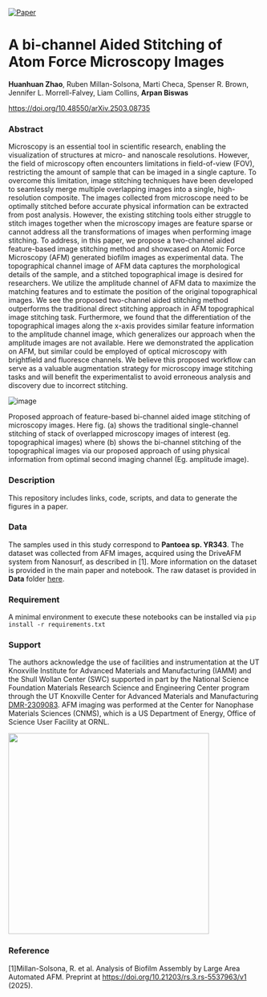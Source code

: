 [![Paper](https://img.shields.io/badge/paper-arXiv%3A2503.08735-B31B1B.svg)](https://arxiv.org/abs/2503.08735)


# A bi-channel Aided Stitching of Atom Force Microscopy Images 

**Huanhuan Zhao**, Ruben Millan-Solsona, Marti Checa, Spenser R. Brown, Jennifer L. Morrell-Falvey, Liam Collins, **Arpan Biswas** 


 	
https://doi.org/10.48550/arXiv.2503.08735


### Abstract
Microscopy is an essential tool in scientific research, enabling the visualization of structures at micro- and nanoscale resolutions. However, the field of microscopy often encounters limitations in field-of-view (FOV), restricting the amount of sample that can be imaged in a single capture. To overcome this limitation, image stitching techniques have been developed to seamlessly merge multiple overlapping images into a single, high-resolution composite. The images collected from microscope need to be optimally stitched before accurate physical information can be extracted from post analysis. However, the existing stitching tools either struggle to stitch images together when the microscopy images are feature sparse or cannot address all the transformations of images when performing image stitching. To address, in this paper, we propose a two-channel aided feature-based image stitching method and showcased on Atomic Force Microscopy (AFM) generated biofilm images as experimental data. The topographical channel image of AFM data captures the morphological details of the sample, and a stitched topographical image is desired for researchers. We utilize the amplitude channel of AFM data to maximize the matching features and to estimate the position of the original topographical images. We see the proposed two-channel aided stitching method outperforms the traditional direct stitching approach in AFM topographical image stitching task. Furthermore, we found that the differentiation of the topographical images along the x-axis provides similar feature information to the amplitude channel image, which generalizes our approach when the amplitude images are not available. Here we demonstrated the application on AFM, but similar could be employed of optical microscopy with brightfield and fluoresce channels. We believe this proposed workflow can serve as a valuable augmentation strategy for microscopy image stitching tasks and will benefit the experimentalist to avoid erroneous analysis and discovery due to incorrect stitching.

![image](https://github.com/user-attachments/assets/5cd9fadd-c037-4a04-9cf2-9bbfd6e1840f)

Proposed approach of feature-based bi-channel aided image stitching of microscopy images. Here fig. (a) shows the traditional single-channel stitching of stack of overlapped microscopy images of interest (eg. topographical images) where (b) shows the bi-channel stitching of the topographical images via our proposed approach of using physical information from optimal second imaging channel (Eg. amplitude image). 

### Description
This repository includes links, code, scripts, and data to generate the figures in a paper.

### Data
The samples used in this study correspond to **Pantoea sp. YR343**. The dataset was collected from AFM images, acquired using the DriveAFM system from Nanosurf, as described in [1]. More information on the dataset is provided in the main paper and notebook. The raw dataset is provided in **Data** folder [here](https://github.com/arpanbiswas52/Stitching_AFMimage/tree/main/data). 

### Requirement
A minimal environment to execute these notebooks can be installed via `pip install -r requirements.txt`


### Support

The authors acknowledge the use of facilities and instrumentation at the UT Knoxville Institute for Advanced Materials and Manufacturing (IAMM) and the Shull Wollan Center (SWC) supported in part by the National Science Foundation Materials Research Science and Engineering Center program through the UT Knoxville Center for Advanced Materials and Manufacturing [DMR-2309083](https://www.nsf.gov/awardsearch/showAward?AWD_ID=2309083&HistoricalAwards=false). AFM imaging was performed at the Center for Nanophase Materials Sciences (CNMS), which is a US Department of Energy, Office of Science User Facility at ORNL.

<img width="400px" src="https://mrsec.org/sites/default/files/MRSEC%20logo_clear%20background.png">


### Reference
[1]Millan-Solsona, R. et al. Analysis of Biofilm Assembly by Large Area Automated AFM. Preprint at https://doi.org/10.21203/rs.3.rs-5537963/v1 (2025).


